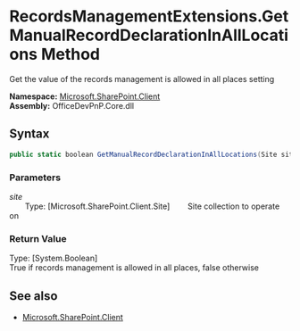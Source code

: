 # RecordsManagementExtensions.GetManualRecordDeclarationInAllLocations Method  
Get the value of the records management is allowed in all places setting  

**Namespace:** [Microsoft.SharePoint.Client](Microsoft.SharePoint.Client.md)  
**Assembly:** OfficeDevPnP.Core.dll  
## Syntax
```C#
public static boolean GetManualRecordDeclarationInAllLocations(Site site)
```
### Parameters
*site*  
&emsp;&emsp;Type: [Microsoft.SharePoint.Client.Site] 
&emsp;&emsp;Site collection to operate on  
  
### Return Value
Type: [System.Boolean]  
True if records management is allowed in all places, false otherwise

## See also
- [Microsoft.SharePoint.Client](Microsoft.SharePoint.Client.md)
